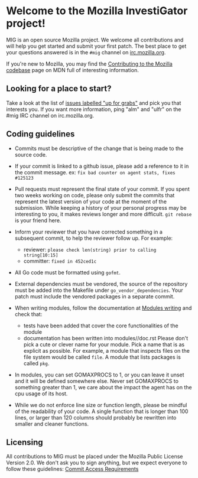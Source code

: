 # Welcome to the Mozilla InvestiGator project!

MIG is an open source Mozilla project. We welcome all contributions and will
help you get started and submit your first patch. The best place to get your
questions answered is in the `#mig` channel on
[irc.mozilla.org](https://wiki.mozilla.org/IRC).

If you're new to Mozilla, you may find the [Contributing to the Mozilla
codebase](https://developer.mozilla.org/en-US/docs/Introduction) page on MDN
full of interesting information.

## Looking for a place to start?

Take a look at the list of [issues labelled "up for grabs"](https://github.com/mozilla/mig/issues?q=is%3Aopen+is%3Aissue+label%3Aup-for-grabs) and pick you that interests you. If you want more information, ping "alm" and "ulfr" on the #mig IRC channel on irc.mozilla.org.

## Coding guidelines

* Commits must be descriptive of the change that is being made to the
  source code.

* If your commit is linked to a github issue, please add a reference
  to it in the commit message.
  ex: `fix bad counter on agent stats, fixes #125123`

* Pull requests must represent the final state of your commit. If you spent two
  weeks working on code, please only submit the commits that represent the
  latest version of your code at the moment of the submission. While keeping a
  history of your personal progress may be interesting to you, it makes reviews
  longer and more difficult. `git rebase` is your friend here.

* Inform your reviewer that you have corrected something in a subsequent commit,
  to help the reviewer follow up. For example:
    - reviewer: `please check len(string) prior to calling string[10:15]`
    - committer: `fixed in 452ced1c`

* All Go code must be formatted using `gofmt`.

* External dependencies must be vendored, the source of the repository must be
  added into the Makefile under `go_vendor_dependencies`. Your patch must
  include the vendored packages in a separate commit.

* When writing modules, follow the documentation at [Modules
  writing](https://github.com/mozilla/mig/blob/master/doc/modules.rst) and check that:
    - tests have been added that cover the core functionalities of the module
    - documentation has been written into modules/<modulename>/doc.rst
  Please don't pick a cute or clever name for your module. Pick a name that is
  as explicit as possible. For example, a module that inspects files on the file
  system would be called `file`. A module that lists packages is called `pkg`.

* In modules, you can set GOMAXPROCS to 1, or you can leave it unset and it will
  be defined somewhere else. Never set GOMAXPROCS to something greater than 1,
  we care about the impact the agent has on the cpu usage of its host.

* While we do not enforce line size or function length, please be mindful of the
  readability of your code. A single function that is longer than 100 lines, or
  larger than 120 columns should probably be rewritten into smaller and cleaner
  functions.

## Licensing

All contributions to MIG must be placed under the Mozilla Public License Version
2.0. We don't ask you to sign anything, but we expect everyone to follow these
guidelines: [Commit Access Requirements](https://www.mozilla.org/en-US/about/governance/policies/commit/requirements/)
